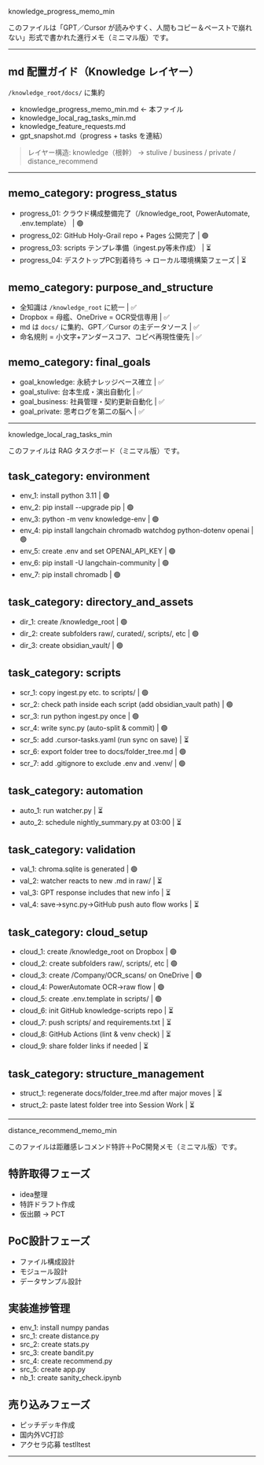 knowledge_progress_memo_min

このファイルは「GPT／Cursor が読みやすく、人間もコピー＆ペーストで崩れない」形式で書かれた進行メモ（ミニマル版）です。

---
## md 配置ガイド（Knowledge レイヤー）
`/knowledge_root/docs/` に集約

- knowledge_progress_memo_min.md   ← 本ファイル
- knowledge_local_rag_tasks_min.md
- knowledge_feature_requests.md
- gpt_snapshot.md（progress + tasks を連結）

> レイヤー構造: knowledge（根幹） → stulive / business / private / distance_recommend

---
## memo_category: progress_status
- progress_01: クラウド構成整備完了（/knowledge_root, PowerAutomate, .env.template） | 🟢
- progress_02: GitHub Holy-Grail repo + Pages 公開完了                        | 🟢
- progress_03: scripts テンプレ準備（ingest.py等未作成）                      | ⏳
- progress_04: デスクトップPC到着待ち → ローカル環境構築フェーズ              | ⏳

## memo_category: purpose_and_structure
- 全知識は `/knowledge_root` に統一                             | ✅
- Dropbox = 母艦、OneDrive = OCR受信専用                       | ✅
- md は `docs/` に集約、GPT／Cursor の主データソース              | ✅
- 命名規則 = 小文字+アンダースコア、コピペ再現性優先              | ✅

## memo_category: final_goals
- goal_knowledge: 永続ナレッジベース確立                          | ✅
- goal_stulive: 台本生成・演出自動化                            | ✅
- goal_business: 社員管理・契約更新自動化                        | ✅
- goal_private: 思考ログを第二の脳へ                             | ✅

---
knowledge_local_rag_tasks_min

このファイルは RAG タスクボード（ミニマル版）です。

## task_category: environment
- env_1: install python 3.11                                       | 🟢
- env_2: pip install --upgrade pip                                | 🟢
- env_3: python -m venv knowledge-env                             | 🟢
- env_4: pip install langchain chromadb watchdog python-dotenv openai | 🟢
- env_5: create .env and set OPENAI_API_KEY                       | 🟢
- env_6: pip install -U langchain-community                        | 🟢
- env_7: pip install chromadb                                      | 🟢

## task_category: directory_and_assets
- dir_1: create /knowledge_root                                  | 🟢
- dir_2: create subfolders raw/, curated/, scripts/, etc          | 🟢
- dir_3: create obsidian_vault/                                   | 🟢

## task_category: scripts
- scr_1: copy ingest.py etc. to scripts/                         | 🟢
- scr_2: check path inside each script (add obsidian_vault path) | 🟢
- scr_3: run python ingest.py once                               | 🟢
- scr_4: write sync.py (auto-split & commit)                     | 🟢
- scr_5: add .cursor-tasks.yaml (run sync on save)               | ⏳
- scr_6: export folder tree to docs/folder_tree.md               | 🟢
- scr_7: add .gitignore to exclude .env and .venv/               | 🟢

## task_category: automation
- auto_1: run watcher.py                                          | ⏳
- auto_2: schedule nightly_summary.py at 03:00                    | ⏳

## task_category: validation
- val_1: chroma.sqlite is generated                               | 🟢
- val_2: watcher reacts to new .md in raw/                        | ⏳
- val_3: GPT response includes that new info                      | ⏳
- val_4: save→sync.py→GitHub push auto flow works                | ⏳

## task_category: cloud_setup
- cloud_1: create /knowledge_root on Dropbox                      | 🟢
- cloud_2: create subfolders raw/, scripts/, etc                  | 🟢
- cloud_3: create /Company/OCR_scans/ on OneDrive                 | 🟢
- cloud_4: PowerAutomate OCR→raw flow                             | 🟢
- cloud_5: create .env.template in scripts/                       | 🟢
- cloud_6: init GitHub knowledge-scripts repo                     | ⏳
- cloud_7: push scripts/ and requirements.txt                     | ⏳
- cloud_8: GitHub Actions (lint & venv check)                     | ⏳
- cloud_9: share folder links if needed                           | ⏳

## task_category: structure_management
- struct_1: regenerate docs/folder_tree.md after major moves      | ⏳
- struct_2: paste latest folder tree into Session Work            | ⏳

---
distance_recommend_memo_min

このファイルは距離感レコメンド特許＋PoC開発メモ（ミニマル版）です。

## 特許取得フェーズ
- idea整理
- 特許ドラフト作成
- 仮出願 → PCT

## PoC設計フェーズ
- ファイル構成設計
- モジュール設計
- データサンプル設計

## 実装進捗管理
- env_1: install numpy pandas
- src_1: create distance.py
- src_2: create stats.py
- src_3: create bandit.py
- src_4: create recommend.py
- src_5: create app.py
- nb_1: create sanity_check.ipynb

## 売り込みフェーズ
- ピッチデッキ作成
- 国内外VC打診
- アクセラ応募
testlltest

---
